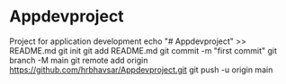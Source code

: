 # Appdevproject
Project for application development
echo "# Appdevproject" >> README.md
git init
git add README.md
git commit -m "first commit"
git branch -M main
git remote add origin https://github.com/hrbhavsar/Appdevproject.git
git push -u origin main

